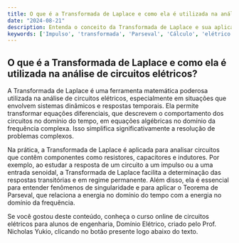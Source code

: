 ```yaml
---
title: O que é a Transformada de Laplace e como ela é utilizada na análise de circuitos elétricos?
date: "2024-08-21"
description: Entenda o conceito da Transformada de Laplace e sua aplicação na análise de circuitos elétricos.
keywords: ['Impulso', 'transformada', 'Parseval', 'Cálculo', 'elétrico', 'inverso', 'Singularidade']
---
```


## O que é a Transformada de Laplace e como ela é utilizada na análise de circuitos elétricos?

A Transformada de Laplace é uma ferramenta matemática poderosa utilizada na análise de circuitos elétricos, especialmente em situações que envolvem sistemas dinâmicos e respostas temporais. Ela permite transformar equações diferenciais, que descrevem o comportamento dos circuitos no domínio do tempo, em equações algébricas no domínio da frequência complexa. Isso simplifica significativamente a resolução de problemas complexos.

Na prática, a Transformada de Laplace é aplicada para analisar circuitos que contêm componentes como resistores, capacitores e indutores. Por exemplo, ao estudar a resposta de um circuito a um impulso ou a uma entrada senoidal, a Transformada de Laplace facilita a determinação das respostas transitórias e em regime permanente. Além disso, ela é essencial para entender fenômenos de singularidade e para aplicar o Teorema de Parseval, que relaciona a energia no domínio do tempo com a energia no domínio da frequência.

Se você gostou deste conteúdo, conheça o curso online de circuitos elétricos para alunos de engenharia, Domínio Elétrico, criado pelo Prof. Nicholas Yukio, clicando no botão presente logo abaixo do texto.